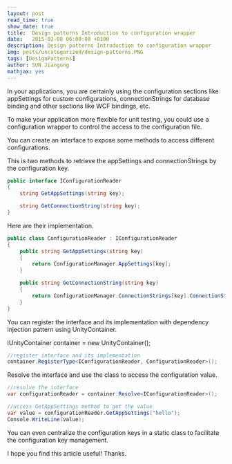 ```yaml
---
layout: post
read_time: true
show_date: true
title:  Design patterns Introduction to configuration wrapper
date:   2015-02-08 06:00:00 +0100
description: Design patterns Introduction to configuration wrapper
img: posts/uncategorized/design-patterns.PNG
tags: [DesignPatterns]
author: SUN Jiangong
mathjax: yes
---
```


In your applications, you are certainly using the configuration sections like appSettings for custom configurations, connectionStrings for database binding and other sections like WCF bindings, etc.

To make your application more flexible for unit testing, you could use a configuration wrapper to control the access to the configuration file.

You can create an interface to expose some methods to access different configurations.

<!--more-->

This is two methods to retrieve the appSettings and connectionStrings by the configuration key.

```csharp
public interface IConfigurationReader
{
    string GetAppSettings(string key);

    string GetConnectionString(string key);
}
```

Here are their implementation.

```csharp
public class ConfigurationReader : IConfigurationReader
{
    public string GetAppSettings(string key)
    {
        return ConfigurationManager.AppSettings[key];
    }

    public string GetConnectionString(string key)
    {
        return ConfigurationManager.ConnectionStrings[key].ConnectionString;
    }
}
```

You can register the interface and its implementation with dependency injection pattern using UnityContainer.

IUnityContainer container = new UnityContainer();

```csharp
//register interface and its implementation
container.RegisterType<IConfigurationReader, ConfigurationReader>();
```

Resolve the interface and use the class to access the configuration value.

```csharp
//resolve the interface
var configurationReader = container.Resolve<IConfigurationReader>();

//access GetAppSettings method to get the value
var value = configurationReader.GetAppSettings("hello");
Console.WriteLine(value);
```


You can even centralize the configuration keys in a static class to facilitate the configuration key management.

I hope you find this article useful! Thanks.